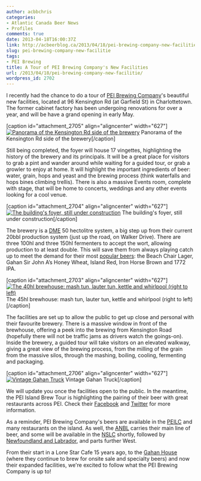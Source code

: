 ```yaml
---
author: acbbchris
categories:
- Atlantic Canada Beer News
- Profiles
comments: true
date: 2013-04-18T16:00:37Z
link: http://acbeerblog.ca/2013/04/18/pei-brewing-company-new-facilitie/
slug: pei-brewing-company-new-facilitie
tags:
- PEI Brewing
title: A Tour of PEI Brewing Company's New Facilities
url: /2013/04/18/pei-brewing-company-new-facilitie/
wordpress_id: 2702
---
```


I recently had the chance to do a tour of [PEI Brewing Company](http://www.peibrewingcompany.com/)'s beautiful new facilities, located at 96 Kensington Rd (at Garfield St) in Charlottetown. The former cabinet factory has been undergoing renovations for over a year, and will be have a grand opening in early May.

[caption id="attachment_2705" align="aligncenter" width="627"][![Panorama of the Kensington Rd side of the brewery](http://acbeerblog.ca/wp-content/uploads/2013/04/panorama.jpg?w=627)](http://acbeerblog.ca/wp-content/uploads/2013/04/panorama.jpg) Panorama of the Kensington Rd side of the brewery[/caption]

Still being completed, the foyer will house 17 vingettes, highlighting the history of the brewery and its principals. It will be a great place for visitors to grab a pint and wander around while waiting for a guided tour, or grab a growler to enjoy at home. It will highlight the important ingredients of beer: water, grain, hops and yeast and the brewing process (think waterfalls and hops bines climbing trellis). There is also a massive Events room, complete with stage, that will be home to concerts, weddings and any other events looking for a cool venue.

[caption id="attachment_2704" align="aligncenter" width="627"][![The building's foyer, still under construction](http://acbeerblog.ca/wp-content/uploads/2013/04/foyer.jpg?w=627)](http://acbeerblog.ca/wp-content/uploads/2013/04/foyer.jpg) The building's foyer, still under construction[/caption]

The brewery is a [DME](http://www.dmebrewing.ca/) 50 hectolitre system, a big step up from their current 20bbl production system (just up the road, on Walker Drive). There are three 100hl and three 150hl fermenters to accept the wort, allowing production to at least double. This will save them from always playing catch up to meet the demand for their most [popular beers](http://www.peibrewingcompany.com/beers.html): the Beach Chair Lager, Gahan Sir John A’s Honey Wheat, Island Red, Iron Horse Brown and 1772 IPA.

[caption id="attachment_2703" align="aligncenter" width="627"][![The 40hl brewhouse: mash tun, lauter tun, kettle and whirlpool (right to left)](http://acbeerblog.ca/wp-content/uploads/2013/04/brewhouse.jpg?w=627)](http://acbeerblog.ca/wp-content/uploads/2013/04/brewhouse.jpg) The 45hl brewhouse: mash tun, lauter tun, kettle and whirlpool (right to left)[/caption]

The facilities are set up to allow the public to get up close and personal with their favourite brewery. There is a massive window in front of the brewhouse, offering a peek into the brewing from Kensington Road (hopefully there will not be traffic jams as drivers watch the goings-on). Inside the brewery, a guided tour will take visitors on an elevated walkway, giving a great view of the brewing process, from the milling of the grain from the massive silos, through the mashing, boiling, cooling, fermenting and packaging.

[caption id="attachment_2706" align="aligncenter" width="627"][![Vintage Gahan Truck](http://acbeerblog.ca/wp-content/uploads/2013/04/truck.jpg?w=627)](http://acbeerblog.ca/wp-content/uploads/2013/04/truck.jpg) Vintage Gahan Truck[/caption]

We will update you once the facilities open to the public. In the meantime, the PEI Island Brew Tour is highlighting the pairing of their beer with great restaurants across PEI. Check their [Facebook](https://www.facebook.com/peibrewingcompany) and [Twitter](http://twitter.com/PEIBrew) for more information.

As a reminder, PEI Brewing Company's beers are available in the [PEILC](http://www.peilcc.ca/) and many restaurants on the island. As well, the [ANBL](http://www.nbliquor.com/) carries their main line of beer, and some will be available in the [NSLC](http://www.mynslc.com/) shortly, followed by [Newfoundland and Labrador](http://www.nfliquor.com/), and parts further West.

From their start in a Lone Star Cafe 15 years ago, to the [Gahan House](http://www.gahan.ca/) (where they continue to brew for onsite sale and specialty beers) and now their expanded facilities, we're excited to follow what the PEI Brewing Company is up to!
